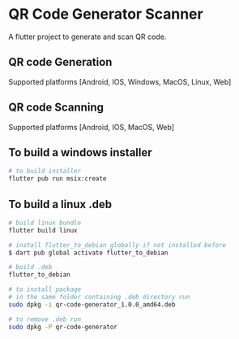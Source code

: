 # QR Code Generator Scanner

A flutter project to generate and scan QR code.

## QR code Generation
Supported platforms [Android, IOS, Windows, MacOS, Linux, Web]

## QR code Scanning
Supported platforms [Android, IOS, MacOS, Web]

## To build a windows installer

```bash
# to build installer
flutter pub run msix:create
```

## To build a linux .deb

```bash
# build linux bundle
flutter build linux

# install flutter_to_debian globally if not installed before
$ dart pub global activate flutter_to_debian

# build .deb
flutter_to_debian

# to install package
# in the same folder containing .deb directory run
sudo dpkg -i qr-code-generator_1.0.0_amd64.deb

# to remove .deb run
sudo dpkg -P qr-code-generator
```